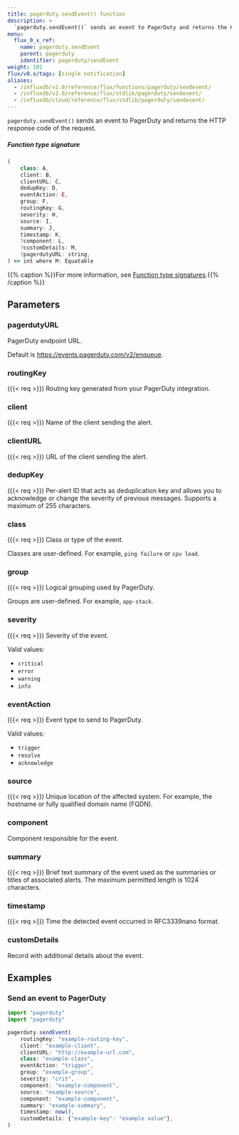 ```yaml
---
title: pagerduty.sendEvent() function
description: >
  `pagerduty.sendEvent()` sends an event to PagerDuty and returns the HTTP response code of the request.
menu:
  flux_0_x_ref:
    name: pagerduty.sendEvent
    parent: pagerduty
    identifier: pagerduty/sendEvent
weight: 101
flux/v0.x/tags: [single notification]
aliases:
  - /influxdb/v2.0/reference/flux/functions/pagerduty/sendevent/
  - /influxdb/v2.0/reference/flux/stdlib/pagerduty/sendevent/
  - /influxdb/cloud/reference/flux/stdlib/pagerduty/sendevent/
---
```


<!------------------------------------------------------------------------------

IMPORTANT: This page was generated from comments in the Flux source code. Any
edits made directly to this page will be overwritten the next time the
documentation is generated. 

To make updates to this documentation, update the function comments above the
function definition in the Flux source code:

https://github.com/influxdata/flux/blob/master/stdlib/pagerduty/pagerduty.flux#L195-L237

Contributing to Flux: https://github.com/influxdata/flux#contributing
Fluxdoc syntax: https://github.com/influxdata/flux/blob/master/docs/fluxdoc.md

------------------------------------------------------------------------------->

`pagerduty.sendEvent()` sends an event to PagerDuty and returns the HTTP response code of the request.



##### Function type signature

```js
(
    class: A,
    client: B,
    clientURL: C,
    dedupKey: D,
    eventAction: E,
    group: F,
    routingKey: G,
    severity: H,
    source: I,
    summary: J,
    timestamp: K,
    ?component: L,
    ?customDetails: M,
    ?pagerdutyURL: string,
) => int where M: Equatable
```

{{% caption %}}For more information, see [Function type signatures](/flux/v0.x/function-type-signatures/).{{% /caption %}}

## Parameters

### pagerdutyURL

PagerDuty endpoint URL.

Default is https://events.pagerduty.com/v2/enqueue.

### routingKey
({{< req >}})
Routing key generated from your PagerDuty integration.



### client
({{< req >}})
Name of the client sending the alert.



### clientURL
({{< req >}})
URL of the client sending the alert.



### dedupKey
({{< req >}})
Per-alert ID that acts as deduplication key and allows you to
acknowledge or change the severity of previous messages.
Supports a maximum of 255 characters.



### class
({{< req >}})
Class or type of the event.

Classes are user-defined.
For example, `ping failure` or `cpu load`.

### group
({{< req >}})
Logical grouping used by PagerDuty.

Groups are user-defined.
For example, `app-stack`.

### severity
({{< req >}})
Severity of the event.

Valid values:
- `critical`
- `error`
- `warning`
- `info`

### eventAction
({{< req >}})
Event type to send to PagerDuty.

Valid values:
- `trigger`
- `resolve`
- `acknowledge`

### source
({{< req >}})
Unique location of the affected system.
For example, the hostname or fully qualified domain name (FQDN).



### component

Component responsible for the event.



### summary
({{< req >}})
Brief text summary of the event used as the summaries or titles of associated alerts.
The maximum permitted length is 1024 characters.



### timestamp
({{< req >}})
Time the detected event occurred in RFC3339nano format.



### customDetails

Record with additional details about the event.




## Examples

### Send an event to PagerDuty

```js
import "pagerduty"
import "pagerduty"

pagerduty.sendEvent(
    routingKey: "example-routing-key",
    client: "example-client",
    clientURL: "http://example-url.com",
    class: "example-class",
    eventAction: "trigger",
    group: "example-group",
    severity: "crit",
    component: "example-component",
    source: "example-source",
    component: "example-component",
    summary: "example-summary",
    timestamp: now(),
    customDetails: {"example-key": "example value"},
)

```

